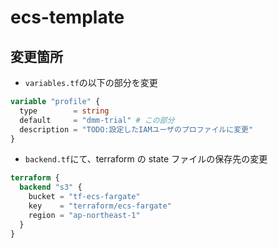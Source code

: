 # ecs-template

## 変更箇所

- `variables.tf`の以下の部分を変更

```tf
variable "profile" {
  type        = string
  default     = "dmm-trial" # この部分
  description = "TODO:設定したIAMユーザのプロファイルに変更"
}
```

- `backend.tf`にて、terraform の state ファイルの保存先の変更

```tf
terraform {
  backend "s3" {
    bucket = "tf-ecs-fargate"
    key    = "terraform/ecs-fargate"
    region = "ap-northeast-1"
  }
}
```
